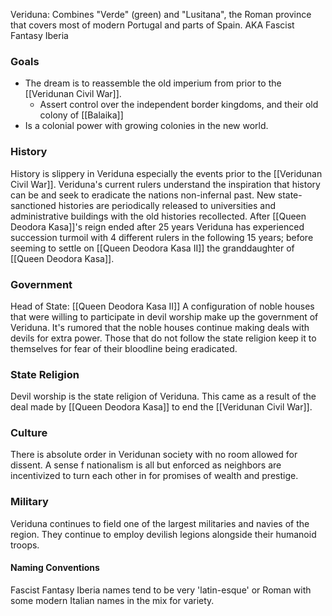 Veriduna: Combines "Verde" (green) and "Lusitana", the Roman province that covers most of modern Portugal and parts of Spain.
AKA Fascist Fantasy Iberia

### Goals 
- The dream is to reassemble the old imperium from prior to the [[Veridunan Civil War]].
	- Assert control over the independent border kingdoms, and their old colony of [[Balaika]]
- Is a colonial power with growing colonies in the new world.

### History
History is slippery in Veriduna especially the events prior to the [[Veridunan Civil War]]. Veriduna's current rulers understand the inspiration that history can be and seek to eradicate the nations non-infernal past. New state-sanctioned histories are periodically released to universities and administrative buildings with the old histories recollected.
After [[Queen Deodora Kasa]]'s reign ended after 25 years Veriduna has experienced succession turmoil with 4 different rulers in the following 15 years; before seeming to settle on [[Queen Deodora Kasa II]] the granddaughter of [[Queen Deodora Kasa]].

### Government
Head of State: [[Queen Deodora Kasa II]]
A configuration of noble houses that were willing to participate in devil worship make up the government of Veriduna. It's rumored that the noble houses continue making deals with devils for extra power. Those that do not follow the state religion keep it to themselves for fear of their bloodline being eradicated.

### State Religion
Devil worship is the state religion of Veriduna. This came as a result of the deal made by [[Queen Deodora Kasa]] to end the [[Veridunan Civil War]].

### Culture
There is absolute order in Veridunan society with no room allowed for dissent. A sense f nationalism is all but enforced as neighbors are incentivized to turn each other in for promises of wealth and prestige. 

### Military
Veriduna continues to field one of the largest militaries and navies of the region. They continue to employ devilish legions alongside their humanoid troops.

#### Naming Conventions
Fascist Fantasy Iberia names tend to be very 'latin-esque' or Roman with some modern Italian names in the mix for variety.